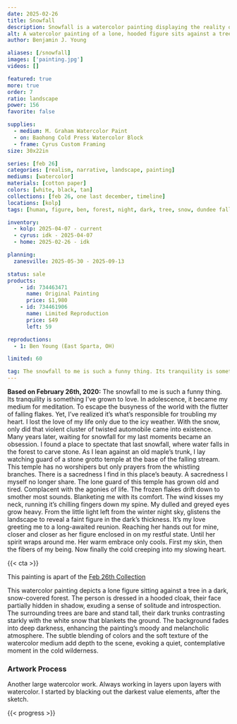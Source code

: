 ```yaml
---
date: 2025-02-26
title: Snowfall
description: Snowfall is a watercolor painting displaying the reality of that Feb 26th snowfall night.
alt: A watercolor painting of a lone, hooded figure sits against a tree in a dark, snow-covered forest, evoking a sense of solitude and introspection.
author: Benjamin J. Young

aliases: [/snowfall]
images: ['painting.jpg']
videos: []

featured: true
more: true
order: 7
ratio: landscape
power: 156
favorite: false

supplies:
  - medium: M. Graham Watercolor Paint
  - on: Baohong Cold Press Watercolor Block
  - frame: Cyrus Custom Framing
size: 30x22in

series: [feb 26]
categories: [realism, narrative, landscape, painting]
mediums: [watercolor]
materials: [cotton paper]
colors: [white, black, tan]
collections: [feb 26, one last december, timeline]
locations: [kolp]
tags: [human, figure, ben, forest, night, dark, tree, snow, dundee falls, winter, melancholy, cold, outdoors]

inventory:
  - kolp: 2025-04-07 - current
  - cyrus: idk - 2025-04-07
  - home: 2025-02-26 - idk

planning:
  zanesville: 2025-05-30 - 2025-09-13

status: sale
products:
    - id: 734463471
      name: Original Painting
      price: $1,980
    - id: 734461906
      name: Limited Reproduction
      price: $49
      left: 59

reproductions:
  - 1: Ben Young (East Sparta, OH)

limited: 60

tag: The snowfall to me is such a funny thing. Its tranquility is something I’ve grown to love. In adolescence, it became my medium for meditation. To escape the busyness of the world with the flutter of falling flakes. Yet, I’ve realized it’s what’s responsible for troubling my heart. I lost the love of my life only due to the icy weather. With the snow, only did that violent cluster of twisted automobile came into existence. Many years later, waiting for snowfall for my last moments became an obsession. I found a place to spectate that last snowfall, where water falls in the forest to carve stone. As I lean against an old maple’s trunk, I lay watching guard of a stone grotto temple at the base of the falling stream. This temple has no worshipers but only prayers from the whistling branches. There is a sacredness I find in this place’s beauty. A sacredness I myself no longer share. The lone guard of this temple has grown old and tired. Complacent with the agonies of life. The frozen flakes drift down to smother most sounds. Blanketing me with its comfort. The wind kisses my neck, running it’s chilling fingers down my spine. My dulled and greyed eyes grow heavy. From the little light left from the winter night sky, glistens the landscape to reveal a faint figure in the dark’s thickness. It’s my love greeting me to a long-awaited reunion. Reaching her hands out for mine, closer and closer as her figure enclosed in on my restful state. Until her spirit wraps around me. Her warm embrace only cools. First my skin, then the fibers of my being. Now finally the cold creeping into my slowing heart.
---
```


**Based on February 26th, 2020:** The snowfall to me is such a funny thing. Its tranquility is something I’ve grown to love. In adolescence, it became my medium for meditation. To escape the busyness of the world with the flutter of falling flakes. Yet, I’ve realized it’s what’s responsible for troubling my heart. I lost the love of my life only due to the icy weather. With the snow, only did that violent cluster of twisted automobile came into existence. Many years later, waiting for snowfall for my last moments became an obsession. I found a place to spectate that last snowfall, where water falls in the forest to carve stone. As I lean against an old maple’s trunk, I lay watching guard of a stone grotto temple at the base of the falling stream. This temple has no worshipers but only prayers from the whistling branches. There is a sacredness I find in this place’s beauty. A sacredness I myself no longer share. The lone guard of this temple has grown old and tired. Complacent with the agonies of life. The frozen flakes drift down to smother most sounds. Blanketing me with its comfort. The wind kisses my neck, running it’s chilling fingers down my spine. My dulled and greyed eyes grow heavy. From the little light left from the winter night sky, glistens the landscape to reveal a faint figure in the dark’s thickness. It’s my love greeting me to a long-awaited reunion. Reaching her hands out for mine, closer and closer as her figure enclosed in on my restful state. Until her spirit wraps around me. Her warm embrace only cools. First my skin, then the fibers of my being. Now finally the cold creeping into my slowing heart.

<!--more-->

{{< cta >}}

This painting is apart of the [Feb 26th Collection](/collections/feb-26)

This watercolor painting depicts a lone figure sitting against a tree in a dark, snow-covered forest. The person is dressed in a hooded cloak, their face partially hidden in shadow, exuding a sense of solitude and introspection. The surrounding trees are bare and stand tall, their dark trunks contrasting starkly with the white snow that blankets the ground. The background fades into deep darkness, enhancing the painting’s moody and melancholic atmosphere. The subtle blending of colors and the soft texture of the watercolor medium add depth to the scene, evoking a quiet, contemplative moment in the cold wilderness.

### Artwork Process ###

Another large watercolor work. Always working in layers upon layers with watercolor. I started by blacking out the darkest value elements, after the sketch.

{{< progress >}}